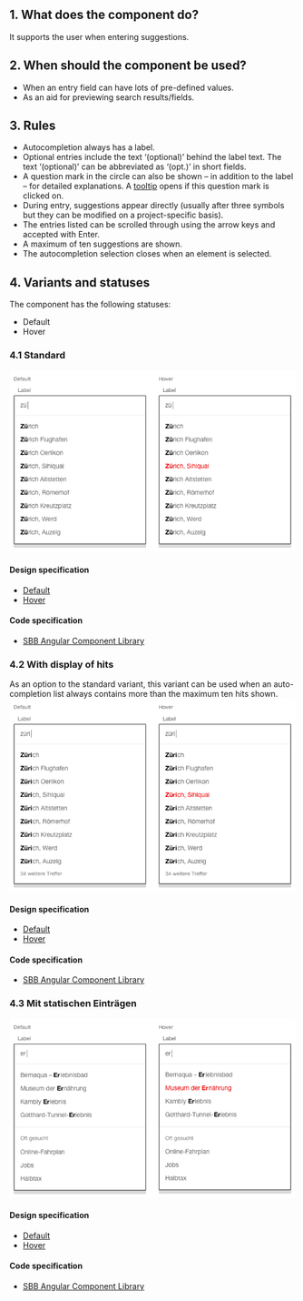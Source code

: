## 1. What does the component do?
It supports the user when entering suggestions.

## 2. When should the component be used? 
* When an entry field can have lots of pre-defined values.
* As an aid for previewing search results/fields.

## 3. Rules
* Autocompletion always has a label.
* Optional entries include the text ‘(optional)’ behind the label text. The text ‘(optional)’ can be abbreviated as ‘(opt.)’ in short fields.
* A question mark in the circle can also be shown – in addition to the label – for detailed explanations. A [tooltip](https://digital.sbb.ch/de/websites/components/tooltip) opens if this question mark is clicked on.
* During entry, suggestions appear directly (usually after three symbols but they can be modified on a project-specific basis).
* The entries listed can be scrolled through using the arrow keys and accepted with Enter.
* A maximum of ten suggestions are shown.
* The autocompletion selection closes when an element is selected.

## 4. Variants and statuses
The component has the following statuses:
* Default
* Hover

### 4.1 Standard
![Image of the autocompletion component in the standard variant](https://raw.githubusercontent.com/sbb-design-systems/design-system-website-documentation/master/documentation/components/autocompletion/images/autocompletion_default.png 'class: image')

#### Design specification
* [Default](https://www.sketch.com/s/80f12b3b-58e5-4b4c-98cd-c553bae18db0/a/wmQgWp#Inspector)
* [Hover](https://www.sketch.com/s/80f12b3b-58e5-4b4c-98cd-c553bae18db0/a/qJVqWk#Inspector)

#### Code specification
* [SBB Angular Component Library](https://sbb-angular.app.sbb.ch/public/components/autocomplete)

### 4.2 With display of hits
As an option to the standard variant, this variant can be used when an auto-completion list always contains more than the maximum ten hits shown.
![Image of the autocompletion component with display of hits](https://raw.githubusercontent.com/sbb-design-systems/design-system-website-documentation/master/documentation/components/autocompletion/images/autocompletion_overflow.png 'class: image')

#### Design specification
* [Default](https://www.sketch.com/s/80f12b3b-58e5-4b4c-98cd-c553bae18db0/a/LgnLdd#Inspector)
* [Hover](https://www.sketch.com/s/80f12b3b-58e5-4b4c-98cd-c553bae18db0/a/7mavk8#Inspector)

#### Code specification
* [SBB Angular Component Library](https://sbb-angular.app.sbb.ch/public/components/autocomplete)

### 4.3 Mit statischen Einträgen
![Image of the autocompletion component with static entries](https://raw.githubusercontent.com/sbb-design-systems/design-system-website-documentation/master/documentation/components/autocompletion/images/autocompletion_static.png 'class: image')

#### Design specification
* [Default](https://www.sketch.com/s/80f12b3b-58e5-4b4c-98cd-c553bae18db0/a/yaQ2WA#Inspector)
* [Hover](https://www.sketch.com/s/80f12b3b-58e5-4b4c-98cd-c553bae18db0/a/9aWejn#Inspector)

#### Code specification
* [SBB Angular Component Library](https://sbb-angular.app.sbb.ch/public/components/autocomplete)